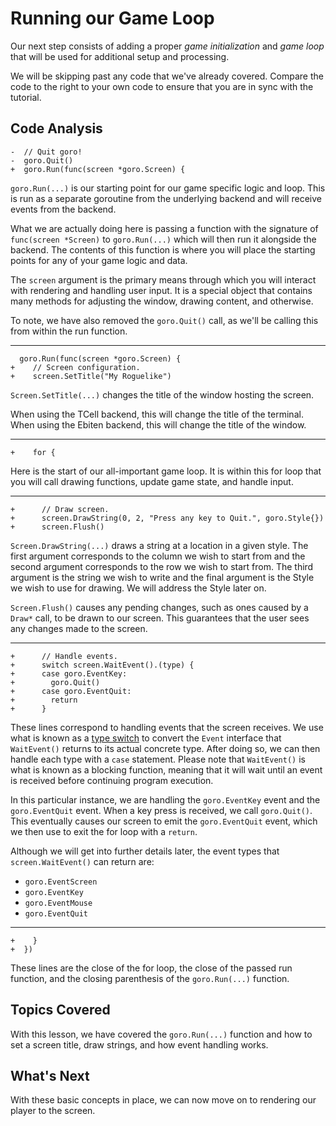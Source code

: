 # Running our Game Loop
Our next step consists of adding a proper *game initialization* and *game loop* that will be used for additional setup and processing.

We will be skipping past any code that we've already covered. Compare the code to the right to your own code to ensure that you are in sync with the tutorial.

## Code Analysis

```
-  // Quit goro!
-  goro.Quit()
+  goro.Run(func(screen *goro.Screen) {
```
`goro.Run(...)` is our starting point for our game specific logic and loop. This is run as a separate goroutine from the underlying backend and will receive events from the backend.

What we are actually doing here is passing a function with the signature of `func(screen *Screen)` to `goro.Run(...)` which will then run it alongside the backend. The contents of this function is where you will place the starting points for any of your game logic and data.

The `screen` argument is the primary means through which you will interact with rendering and handling user input. It is a special object that contains many methods for adjusting the window, drawing content, and otherwise.

To note, we have also removed the `goro.Quit()` call, as we'll be calling this from within the run function.

---

```
  goro.Run(func(screen *goro.Screen) {
+    // Screen configuration.
+    screen.SetTitle("My Roguelike")
```
`Screen.SetTitle(...)` changes the title of the window hosting the screen.

When using the TCell backend, this will change the title of the terminal. When using the Ebiten backend, this will change the title of the window.

---

```
+    for {
```
Here is the start of our all-important game loop. It is within this for loop that you will call drawing functions, update game state, and handle input.

---

```
+      // Draw screen.
+      screen.DrawString(0, 2, "Press any key to Quit.", goro.Style{})
+      screen.Flush()
```
`Screen.DrawString(...)` draws a string at a location in a given style. The first argument corresponds to the column we wish to start from and the second argument corresponds to the row we wish to start from. The third argument is the string we wish to write and the final argument is the Style we wish to use for drawing. We will address the Style later on.

`Screen.Flush()` causes any pending changes, such as ones caused by a `Draw*` call, to be drawn to our screen. This guarantees that the user sees any changes made to the screen.

---

```
+      // Handle events.
+      switch screen.WaitEvent().(type) {
+      case goro.EventKey:
+        goro.Quit()
+      case goro.EventQuit:
+        return
+      }
```
These lines correspond to handling events that the screen receives. We use what is known as a [type switch](https://tour.golang.org/methods/16) to convert the `Event` interface that `WaitEvent()` returns to its actual concrete type. After doing so, we can then handle each type with a `case` statement. Please note that `WaitEvent()` is what is known as a blocking function, meaning that it will wait until an event is received before continuing program execution.

In this particular instance, we are handling the `goro.EventKey` event and the `goro.EventQuit` event. When a key press is received, we call `goro.Quit()`. This eventually causes our screen to emit the `goro.EventQuit` event, which we then use to exit the for loop with a `return`.

Although we will get into further details later, the event types that `screen.WaitEvent()` can return are:

  * `goro.EventScreen`
  * `goro.EventKey`
  * `goro.EventMouse`
  * `goro.EventQuit`

---
```
+    }
+  })
```
These lines are the close of the for loop, the close of the passed run function, and the closing parenthesis of the `goro.Run(...)` function.

## Topics Covered
With this lesson, we have covered the `goro.Run(...)` function and how to set a screen title, draw strings, and how event handling works.

## What's Next
With these basic concepts in place, we can now move on to rendering our player to the screen.
